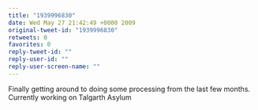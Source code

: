 ```yaml
---
title: "1939996830"
date: Wed May 27 21:42:49 +0000 2009
original-tweet-id: "1939996830"
retweets: 0
favorites: 0
reply-tweet-id: ""
reply-user-id: ""
reply-user-screen-name: ""
---
```

Finally getting around to doing some processing from the last few months. Currently working on Talgarth Asylum
